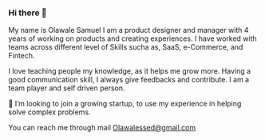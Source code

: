 ### Hi there 👋

My name is Olawale Samuel
I am a product designer and manager with 4 years of working on products and creating experiences.
I have worked with teams across different level of Skills sucha as, SaaS, e-Commerce, and Fintech. 

I love teaching people my knowledge, as it helps me grow more. Having a good communication skill, I always give feedbacks and contribute.
I am a team player and self driven person.

👯 I’m looking to join a growing startup, to use my experience in helping solve complex problems.

You can reach me through mail Olawalessed@gmail.com

<!--
**olawalessed/olawalessed** is a ✨ _special_ ✨ repository because its `README.md` (this file) appears on your GitHub profile.

Here are some ideas to get you started:

- 🔭 I’m currently working on  ...
- 🌱 I’m currently learning ...
- 👯 I’m looking to collaborate on ...
- 🤔 I’m looking for help with ...
- 💬 Ask me about ...
- 📫 How to reach me: ...
- 😄 Pronouns: ...
- ⚡ Fun fact: ...
-->
